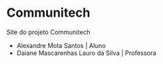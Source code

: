 # Communitech

Site do projeto Communitech

- Alexandre Mota Santos | Aluno
- Daiane Mascarenhas Lauro da Silva | Professora
